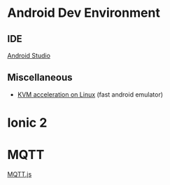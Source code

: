 # Android Dev Environment

## IDE
[Android Studio](https://developer.android.com/studio/index.html)

## Miscellaneous

* [KVM acceleration on Linux](https://community.linuxmint.com/tutorial/view/1727) (fast android emulator) 

# Ionic 2


# MQTT

[MQTT.js](https://github.com/mqttjs/MQTT.js)
